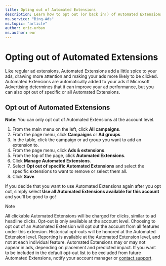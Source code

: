 ```yaml
---
title: Opting out of Automated Extensions
description: Learn how to opt out (or back in!) of Automated Extensions
ms.service: "Bing-Ads"
ms.topic: "article"
author: eric-urban
ms.author: eur
---
```


# Opting out of Automated Extensions

Like regular ad extensions, Automated Extensions add a little spice to your ads, drawing more attention and making your ads more likely to be clicked. Automated Extensions are automatically added to your ads if Microsoft Advertising determines that it can improve your ad performance, but you can also opt out of specific or all Automated Extensions.

## Opt out of Automated Extensions

**Note**: You can only opt out of Automated Extensions at the account level.

1. From the main menu on the left, click **All campaigns**.
1. From the page menu, click **Campaigns** or **Ad groups**.
1. In the table, click the campaign or ad group you want to add an extension to.
1. From the page menu, click **Ads &amp; extensions**.
1. From the top of the page, click **Automated Extensions**.
1. Click **Manage Automated Extensions**.
1. Select **Opt out of specific Automated Extensions** and select the specific extensions to want to remove or select them all.
1. Click **Save**.

If you decide that you want to use Automated Extensions again after you opt out, simply select **Use all Automated Extensions available for this account** and you'll be good to go!

> [!NOTE]
> All clickable Automated Extensions will be charged for clicks, similar to ad headline clicks.
> Opt-out is only available at the account level.
> Choosing to opt out of an Automated Extension will opt out the account from all features under this extension.
> Historical opt-outs will be honored at the Automated Extension level.
> Reporting is available at the Automated Extension level, and not at each individual feature.
> Automated Extensions may or may not appear in ads, depending on placement and predicted impact.
> If you want to be included in the default opt-out list to be excluded from future Automated Extensions, notify your account manager or [contact support](https://go.microsoft.com/fwlink?LinkId=398371).



